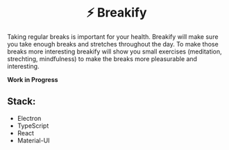 <h1 align="center">⚡️ Breakify</h1>

Taking regular breaks is important for your health. Breakify will make sure you take enough breaks and stretches throughout the day. To make those breaks more interesting breakify will show you small exercises (meditation, strechting, mindfulness) to make the breaks more pleasurable and interesting.

**Work in Progress**

<h2>Stack:</h2>

* Electron
* TypeScript
* React
* Material-UI
